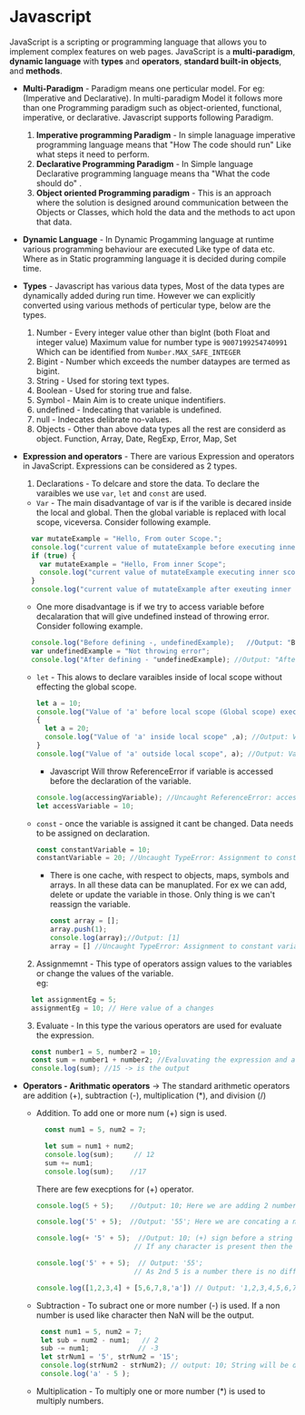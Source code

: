 # Javascript
JavaScript is a scripting or programming language that allows you to implement complex features on web pages.
JavaScript is a **multi-paradigm**, **dynamic language** with **types** and **operators**, **standard built-in objects**, and **methods**.

* **Multi-Paradigm** -  Paradigm means one perticular model. For eg: (Imperative and Declarative). In multi-paradigm Model it follows more than one Programming paradigm such as object-oriented, functional, imperative, or declarative.
  Javascript supports following Paradigm.
  1. **Imperative programming Paradigm** - In simple lanaguage imperative programming language means that "How The code should run" Like what steps it need to perform.
  2. **Declarative Programming Paradigm** - In Simple language Declarative programming language means tha "What the code should do" .
  3. **Object oriented Programming paradigm** - This is an approach where the solution is designed around communication between the Objects or Classes, which hold the data and the methods to act upon that data.
* **Dynamic Language** -  In Dynamic Progamming language at runtime various programming behaviour are executed Like type of data etc. Where as in Static programming language it is decided during compile time.
* **Types** - Javascript has various data types, Most of the data types are dynamically added during run time. However we can explicitly converted using various methods of perticular type,
below are the types. 
  1. Number - Every integer value other than bigInt (both Float and integer value) Maximum value for number type is `9007199254740991` Which can be identified from `Number.MAX_SAFE_INTEGER`
  2. Bigint - Number which exceeds the number dataypes are termed as bigint.
  3. String - Used for storing text types.
  4. Boolean - Used for storing true and false.
  5. Symbol - Main Aim is to create unique indentifiers.
  6. undefined - Indecating that variable is undefined.
  7. null - Indecates delibrate no-values.
  8. Objects - Other than above data types all the rest are considerd as object. Function, Array, Date, RegExp, Error, Map, Set

* **Expression and operators** - There are various Expression and operators in JavaScript. Expressions can be considered as 2 types. </br>
    1. Declarations - To delcare and store the data. To declare the varaibles we use `var`, `let` and `const` are used.
    * `Var`  - The main disadvantage of var is if the varible is decared inside the local and global. Then the global variable is replaced with local scope, viceversa. Consider following example.
       
    ```Javascript
      var mutateExample = "Hello, From outer Scope.";
      console.log("current value of mutateExample before executing inner scope: ", mutateExample);  //Output: current value of mutateExample: Hello, From outer Scope.
      if (true) {
        var mutateExample = "Hello, From inner Scope";
        console.log("current value of mutateExample executing inner scope:", mutateExample); // Output: current value of mutateExample executing inner scope: Hello, From inner Scope.
      }
      console.log("current value of mutateExample after exeuting inner scope:", mutateExample); // Output: current value of mutateExample after executing inner scope: Hello, From inner Scope.
    ```
    
    - One more disadvantage is if we try to access variable before decalaration that will give undefined instead of throwing error. Consider following example.
    ```Javascript
      console.log("Before defining -, undefinedExample);   //Output: "Before defining - undefined".
      var undefinedExample = "Not throwing error";
      console.log("After defining - "undefinedExample); //Output: "After defining - Not throwing error"
    ```
  * `let` - This alows to declare varaibles inside of local scope without effecting the global scope.
      ```Javascript
      let a = 10;
      console.log("Value of 'a' before local scope (Global scope) execution", a); //Output: Value of 'a' before local scope (Global scope) execution 10
      {
        let a = 20;
        console.log("Value of 'a' inside local scope" ,a); //Output: Value of 'a' inside local scope 20
      }
      console.log("Value of 'a' outside local scope", a); //Output: Value of 'a' outside local scope 10
      ```
      - Javascript Will throw ReferenceError if variable is accessed before the declaration of the variable.
      ```javascript
      console.log(accessingVariable); //Uncaught ReferenceError: accessingVariable is not defined
      let accessVariable = 10;
      ```
   * `const` - once the variable is assigned it cant be changed. Data needs to be assigned on declaration.
       ```javascript
       const constantVariable = 10;
       constantVariable = 20; //Uncaught TypeError: Assignment to constant variable.
       ```
      - There is one cache, with respect to objects, maps, symbols and arrays. In all these data can be manuplated. For ex we can add, delete or update the variable in those. Only thing is we can't reassign the variable.
        ```javascript
        const array = [];
        array.push(1);
        console.log(array);//Output: [1]
        array = [] //Uncaught TypeError: Assignment to constant variable
        
        ```
    2. Assignmemnt - This type of operators assign values to the variables or change the values of the variable. </br>
    eg:
    ```javascript
      let assignmentEg = 5;
      assignmentEg = 10; // Here value of a changes
    ```

    3. Evaluate - In this type the various operators are used for evaluate the expression.
    ```JavaScript
      const number1 = 5, number2 = 10;
      const sum = number1 + number2; //Evaluvating the expression and assigning the value
      console.log(sum); //15 -> is the output
    ```
* **Operators - Arithmatic operators** ->  The standard arithmetic operators are addition (+), subtraction (-), multiplication (*), and division (/)
  * Addition. To add one or more num (+) sign is used.
    ```JavaScript
      const num1 = 5, num2 = 7;
    
      let sum = num1 + num2;
      console.log(sum);     // 12
      sum += num1;
      console.log(sum);    //17
    ```
    There are few execptions for (+) operator. 
    ```Javascript
    console.log(5 + 5);    //Output: 10; Here we are adding 2 number.
    
    console.log('5' + 5);  //Output: '55'; Here we are concating a number with string resulting a string.
    
    console.log(+ '5' + 5);  //Output: 10; (+) sign before a string will try to convert a string to a number,
                            // If any character is present then the resulting value will be NaN.
    
    console.log('5' + + 5);  // Output: '55';
                            // As 2nd 5 is a number there is no difference so the resulting value will be string.
    
    console.log([1,2,3,4] + [5,6,7,8,'a']) // Output: '1,2,3,4,5,6,7,8,a'; It will concat string
    ```

  * Subtraction - To subract one or more number (-) is used. If a non number is used like character then NaN will be the output.
    ```JavaScript
     const num1 = 5, num2 = 7;
     let sub = num2 - num1;   // 2
     sub -= num1;            // -3
     let strNum1 = '5', strNum2 = '15';
     console.log(strNum2 - strNum2); // output: 10; String will be directly converted to number here.
     console.log('a' - 5 ); 
    ```
  * Multiplication - To multiply one or more number (*) is used to multiply numbers. 
